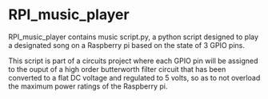 # RPI_music_player

RPI_music_player contains music script.py, a python script designed to play a designated song on a Raspberry pi based on the state of 3 GPIO pins.

This script is part of a circuits project where each GPIO pin will be assigned to the ouput of a high order butterworth filter circuit that has been converted to a flat DC voltage and regulated to 5 volts, so as to not overload the maximum power ratings of the Raspberry pi.
